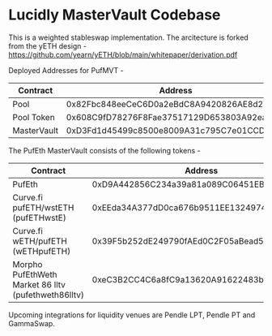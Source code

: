 # Lucidly MasterVault Codebase

This is a weighted stableswap implementation. The arcitecture is forked from the yETH design - https://github.com/yearn/yETH/blob/main/whitepaper/derivation.pdf

Deployed Addresses for PufMVT -

| Contract    | Address                                    |
| ----------- | ------------------------------------------ |
| Pool        | 0x82Fbc848eeCeC6D0a2eBdC8A9420826AE8d2952d |
| Pool Token  | 0x608C9fD78276F8Fae37517129D653803A92ea53A |
| MasterVault | 0xD3Fd1d45499c8500e8009A31c795C7e01CCD7a12 |

The PufEth MasterVault consists of the following tokens -

| Contract                                            | Address                                    | Rate Provider Address                      |
| --------------------------------------------------- | ------------------------------------------ | ------------------------------------------ |
| PufEth                                              | 0xD9A442856C234a39a81a089C06451EBAa4306a72 | 0xC4EF2c4B4eD79CD7639AF070d4a6A82eEF5edd4f |
| Curve.fi pufETH/wstETH (pufETHwstE)                 | 0xEEda34A377dD0ca676b9511EE1324974fA8d980D | 0xC4EF2c4B4eD79CD7639AF070d4a6A82eEF5edd4f |
| Curve.fi wETH/pufETH (wETHpufETH)                   | 0x39F5b252dE249790fAEd0C2F05aBead56D2088e1 | 0x4BD396ef3cf969E36D1BB9b50c3d3ab3489db9b3 |
| Morpho PufEthWeth Market 86 lltv (pufethweth86lltv) | 0xeC3B2CC4C6a8fC9a13620A91622483b56E2E6fD9 | 0x3C730BC8Ff9d7D51395c180c409597ae80A63056 |

Upcoming integrations for liquidity venues are Pendle LPT, Pendle PT and GammaSwap.
